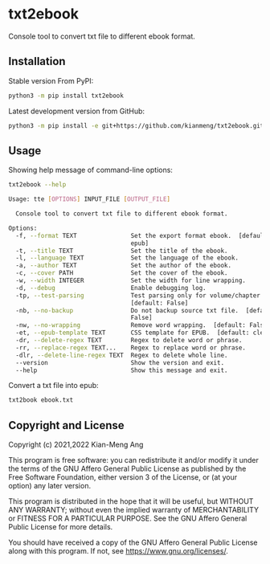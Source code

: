 # txt2ebook

Console tool to convert txt file to different ebook format.

## Installation

Stable version From PyPI:

```bash
python3 -m pip install txt2ebook
```

Latest development version from GitHub:

```bash
python3 -m pip install -e git+https://github.com/kianmeng/txt2ebook.git
```

## Usage

Showing help message of command-line options:

```bash
txt2ebook --help
```

```bash
Usage: tte [OPTIONS] INPUT_FILE [OUTPUT_FILE]

  Console tool to convert txt file to different ebook format.

Options:
  -f, --format TEXT               Set the export format ebook.  [default:
                                  epub]
  -t, --title TEXT                Set the title of the ebook.
  -l, --language TEXT             Set the language of the ebook.
  -a, --author TEXT               Set the author of the ebook.
  -c, --cover PATH                Set the cover of the ebook.
  -w, --width INTEGER             Set the width for line wrapping.
  -d, --debug                     Enable debugging log.
  -tp, --test-parsing             Test parsing only for volume/chapter header.
                                  [default: False]
  -nb, --no-backup                Do not backup source txt file.  [default:
                                  False]
  -nw, --no-wrapping              Remove word wrapping.  [default: False]
  -et, --epub-template TEXT       CSS template for EPUB.  [default: clean]
  -dr, --delete-regex TEXT        Regex to delete word or phrase.
  -rr, --replace-regex TEXT...    Regex to replace word or phrase.
  -dlr, --delete-line-regex TEXT  Regex to delete whole line.
  --version                       Show the version and exit.
  --help                          Show this message and exit.
```

Convert a txt file into epub:

```bash
txt2book ebook.txt
```

## Copyright and License

Copyright (c) 2021,2022 Kian-Meng Ang

This program is free software: you can redistribute it and/or modify
it under the terms of the GNU Affero General Public License as
published by the Free Software Foundation, either version 3 of the
License, or (at your option) any later version.

This program is distributed in the hope that it will be useful,
but WITHOUT ANY WARRANTY; without even the implied warranty of
MERCHANTABILITY or FITNESS FOR A PARTICULAR PURPOSE.  See the
GNU Affero General Public License for more details.

You should have received a copy of the GNU Affero General Public License
along with this program.  If not, see <https://www.gnu.org/licenses/>.
